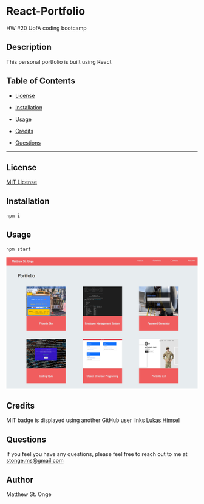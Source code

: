 # React-Portfolio

HW #20 UofA coding bootcamp

## Description

This personal portfolio is built using React 


## Table of Contents

* [License](#license)

* [Installation](#installation)

* [Usage](#usage)

* [Credits](#credits)

* [Questions](#questions)

---

## License
 
[MIT License](https://github.com/git/git-scm.com/blob/main/MIT-LICENSE.txt)

## Installation

```
npm i
```

## Usage

```
npm start
```

![image](./public/assets/reactport2.png)


## Credits

MIT badge is displayed using another GitHub user links [Lukas Himsel](https://gist.github.com/lukas-h/2a5d00690736b4c3a7ba)

## Questions

If you feel you have any questions, please feel free to reach out to me at stonge.ms@gmail.com

## Author
Matthew St. Onge
